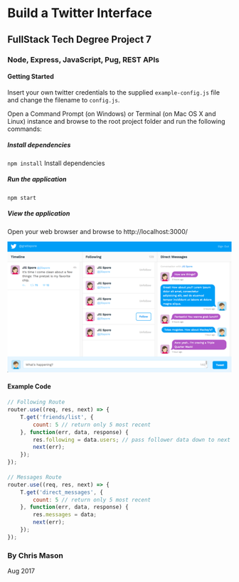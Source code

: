 # Build a Twitter Interface 
## FullStack Tech Degree Project 7

### Node, Express, JavaScript, Pug, REST APIs

#### Getting Started
Insert your own twitter credentials to the supplied `example-config.js` file and change the filename to `config.js`.

Open a Command Prompt (on Windows) or Terminal (on Mac OS X and Linux) instance and browse to the root project folder and run the following commands:

##### Install dependencies
`npm install` Install dependencies

##### Run the application
`npm start`

##### View the application
Open your web browser and browse to http://localhost:3000/

![](screenshot.png)

#### Example Code
```Javascript
// Following Route
router.use((req, res, next) => {
	T.get('friends/list', {
		count: 5 // return only 5 most recent
	}, function(err, data, response) {
		res.following = data.users; // pass follower data down to next method
		next(err);
	});
});

// Messages Route
router.use((req, res, next) => {
	T.get('direct_messages', {
		count: 5 // return only 5 most recent
	}, function(err, data, response) {
		res.messages = data;
		next(err);
	});
});
```

### By Chris Mason
Aug 2017
